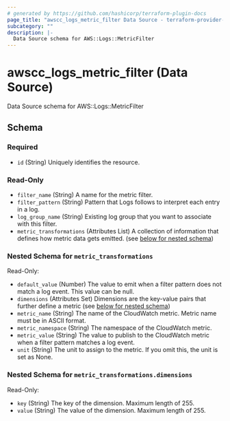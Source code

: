 ```yaml
---
# generated by https://github.com/hashicorp/terraform-plugin-docs
page_title: "awscc_logs_metric_filter Data Source - terraform-provider-awscc"
subcategory: ""
description: |-
  Data Source schema for AWS::Logs::MetricFilter
---
```


# awscc_logs_metric_filter (Data Source)

Data Source schema for AWS::Logs::MetricFilter



<!-- schema generated by tfplugindocs -->
## Schema

### Required

- `id` (String) Uniquely identifies the resource.

### Read-Only

- `filter_name` (String) A name for the metric filter.
- `filter_pattern` (String) Pattern that Logs follows to interpret each entry in a log.
- `log_group_name` (String) Existing log group that you want to associate with this filter.
- `metric_transformations` (Attributes List) A collection of information that defines how metric data gets emitted. (see [below for nested schema](#nestedatt--metric_transformations))

<a id="nestedatt--metric_transformations"></a>
### Nested Schema for `metric_transformations`

Read-Only:

- `default_value` (Number) The value to emit when a filter pattern does not match a log event. This value can be null.
- `dimensions` (Attributes Set) Dimensions are the key-value pairs that further define a metric (see [below for nested schema](#nestedatt--metric_transformations--dimensions))
- `metric_name` (String) The name of the CloudWatch metric. Metric name must be in ASCII format.
- `metric_namespace` (String) The namespace of the CloudWatch metric.
- `metric_value` (String) The value to publish to the CloudWatch metric when a filter pattern matches a log event.
- `unit` (String) The unit to assign to the metric. If you omit this, the unit is set as None.

<a id="nestedatt--metric_transformations--dimensions"></a>
### Nested Schema for `metric_transformations.dimensions`

Read-Only:

- `key` (String) The key of the dimension. Maximum length of 255.
- `value` (String) The value of the dimension. Maximum length of 255.


